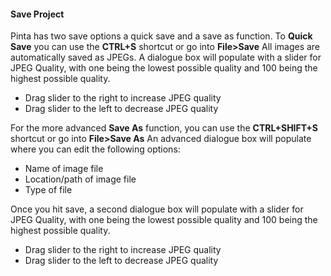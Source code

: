 #### Save Project
Pinta has two save options a quick save and a save as function.
To **Quick Save** you can use the **CTRL+S** shortcut or go into **File>Save** All images are automatically saved as JPEGs. A dialogue box will populate with a slider for JPEG Quality, with one being the lowest possible quality and 100 being the highest possible quality. 

  -  Drag slider to the right to increase JPEG quality
  -  Drag slider to the left to decrease JPEG quality


For the more advanced **Save As** function, you can use the **CTRL+SHIFT+S** shortcut or go into **File>Save As** An advanced dialogue box will populate where you can edit the following options:

  - Name of image file
  - Location/path of image file
  - Type of file


Once you hit save, a second dialogue box will populate with a slider for JPEG Quality, with one being the lowest possible quality and 100 being the highest possible quality. 

  - Drag slider to the right to increase JPEG quality
  - Drag slider to the left to decrease JPEG quality
